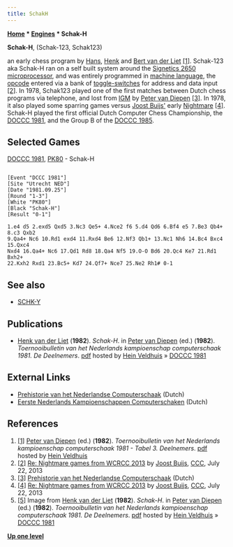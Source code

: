 ```yaml
---
title: SchakH
---
```

**[Home](Home "Home") \* [Engines](Engines "Engines") \* Schak-H**


**Schak-H**, (Schak-123, Schak123)  

an early chess program by [Hans](index.php?title=Hans_van_der_Liet&action=edit&redlink=1 "Hans van der Liet (page does not exist)"), [Henk](index.php?title=Henk_van_der_Liet&action=edit&redlink=1 "Henk van der Liet (page does not exist)") and [Bert van der Liet](index.php?title=Bert_van_der_Liet&action=edit&redlink=1 "Bert van der Liet (page does not exist)") <a id="cite-note-1" href="#cite-ref-1">[1]</a>. Schak-123 aka Schak-H ran on a self built system around the [Signetics 2650](https://en.wikipedia.org/wiki/Signetics_2650) [microprocessor](https://en.wikipedia.org/wiki/Microprocessor), and was entirely programmed in [machine language](https://en.wikipedia.org/wiki/Machine_language), the [opcode](https://en.wikipedia.org/wiki/Opcode) entered via a bank of [toggle-switches](https://en.wikipedia.org/wiki/Switch#Toggle_switch) for address and data input <a id="cite-note-2" href="#cite-ref-2">[2]</a>. In 1978, Schak123 played one of the first matches between Dutch chess programs via telephone, and lost from [IGM](IGM "IGM") by [Peter van Diepen](Peter_van_Diepen "Peter van Diepen") <a id="cite-note-3" href="#cite-ref-3">[3]</a>. In 1978, it also played some sparring games versus [Joost Buijs'](Joost_Buijs "Joost Buijs") early [Nightmare](Nightmare_NL "Nightmare NL") <a id="cite-note-4" href="#cite-ref-4">[4]</a>. Schak-H played the first official Dutch Computer Chess Championship, the [DOCCC 1981](DOCCC_1981 "DOCCC 1981"), and the Group B of the [DOCCC 1985](DOCCC_1985 "DOCCC 1985").



## Selected Games


[DOCCC 1981](DOCCC_1981 "DOCCC 1981"), [PK80](PK "PK") - Schak-H




```

[Event "DCCC 1981"]
[Site "Utrecht NED"]
[Date "1981.09.25"]
[Round "1-3"]
[White "PK80"]
[Black "Schak-H"]
[Result "0-1"]

1.e4 d5 2.exd5 Qxd5 3.Nc3 Qe5+ 4.Nce2 f6 5.d4 Qd6 6.Bf4 e5 7.Be3 Qb4+ 8.c3 Qxb2 
9.Qa4+ Nc6 10.Rd1 exd4 11.Rxd4 Be6 12.Nf3 Qb1+ 13.Nc1 Nh6 14.Bc4 Bxc4 15.Qxc4 
Nxd4 16.Qa4+ Nc6 17.Qd1 Rd8 18.Qa4 Nf5 19.O-O Bd6 20.Qc4 Ke7 21.Rd1 Bxh2+ 
22.Kxh2 Rxd1 23.Bc5+ Kd7 24.Qf7+ Nce7 25.Ne2 Rh1# 0-1

```

## See also


* [SCHK-Y](SCHK-Y "SCHK-Y")


## Publications


* [Henk van der Liet](index.php?title=Henk_van_der_Liet&action=edit&redlink=1 "Henk van der Liet (page does not exist)") (**1982**). *Schak-H*. in [Peter van Diepen](Peter_van_Diepen "Peter van Diepen") (ed.) (**1982**). *Toernooibulletin van het Nederlands kampioenschap computerschaak 1981. De Deelnemers*. [pdf](http://www.schaakcomputers.nl/hein_veldhuis/database/files/03-1982,%20toernooibulletin%20van%20het%20Nederlands%20kampioenschap%20computerschaak%201981.pdf) hosted by [Hein Veldhuis](Hein_Veldhuis "Hein Veldhuis") » [DOCCC 1981](DOCCC_1981 "DOCCC 1981")


## External Links


* [Prehistorie van het Nederlandse Computerschaak](http://old.csvn.nl/pre_hist.html) (Dutch)
* [Eerste Nederlands Kampioenschappen Computerschaken](http://www.csvnsupplementsite.nl/csvnp2.html) (Dutch)


## References


1. <a id="cite-ref-1" href="#cite-note-1">[1]</a> [Peter van Diepen](Peter_van_Diepen "Peter van Diepen") (ed.) (**1982**). *Toernooibulletin van het Nederlands kampioenschap computerschaak 1981 - Tabel 3. Deelnemers*. [pdf](http://www.schaakcomputers.nl/hein_veldhuis/database/files/03-1982,%20toernooibulletin%20van%20het%20Nederlands%20kampioenschap%20computerschaak%201981.pdf) hosted by [Hein Veldhuis](Hein_Veldhuis "Hein Veldhuis")
2. <a id="cite-ref-2" href="#cite-note-2">[2]</a> [Re: Nightmare games from WCRCC 2013](http://www.talkchess.com/forum/viewtopic.php?t=48707&start=12) by [Joost Buijs](Joost_Buijs "Joost Buijs"), [CCC](CCC "CCC"), July 22, 2013
3. <a id="cite-ref-3" href="#cite-note-3">[3]</a> [Prehistorie van het Nederlandse Computerschaak](http://old.csvn.nl/pre_hist.html) (Dutch)
4. <a id="cite-ref-4" href="#cite-note-4">[4]</a> [Re: Nightmare games from WCRCC 2013](http://www.talkchess.com/forum/viewtopic.php?t=48707&start=10) by [Joost Buijs](Joost_Buijs "Joost Buijs"), [CCC](CCC "CCC"), July 22, 2013
5. <a id="cite-ref-5" href="#cite-note-5">[5]</a> Image from [Henk van der Liet](index.php?title=Henk_van_der_Liet&action=edit&redlink=1 "Henk van der Liet (page does not exist)") (**1982**). *Schak-H*. in [Peter van Diepen](Peter_van_Diepen "Peter van Diepen") (ed.) (**1982**). *Toernooibulletin van het Nederlands kampioenschap computerschaak 1981. De Deelnemers*. [pdf](http://www.schaakcomputers.nl/hein_veldhuis/database/files/03-1982,%20toernooibulletin%20van%20het%20Nederlands%20kampioenschap%20computerschaak%201981.pdf) hosted by [Hein Veldhuis](Hein_Veldhuis "Hein Veldhuis") » [DOCCC 1981](DOCCC_1981 "DOCCC 1981")

**[Up one level](Engines "Engines")**







 
